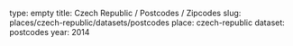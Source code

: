type: empty
title: Czech Republic / Postcodes / Zipcodes
slug: places/czech-republic/datasets/postcodes
place: czech-republic
dataset: postcodes
year: 2014
